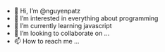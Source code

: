 - 👋 Hi, I’m @nguyenpatz
- 👀 I’m interested in everything about programming
- 🌱 I’m currently learning javascript
- 💞️ I’m looking to collaborate on ...
- 📫 How to reach me ...

<!---
nguyenpatz/nguyenpatz is a ✨ special ✨ repository because its `README.md` (this file) appears on your GitHub profile.
You can click the Preview link to take a look at your changes.
--->
